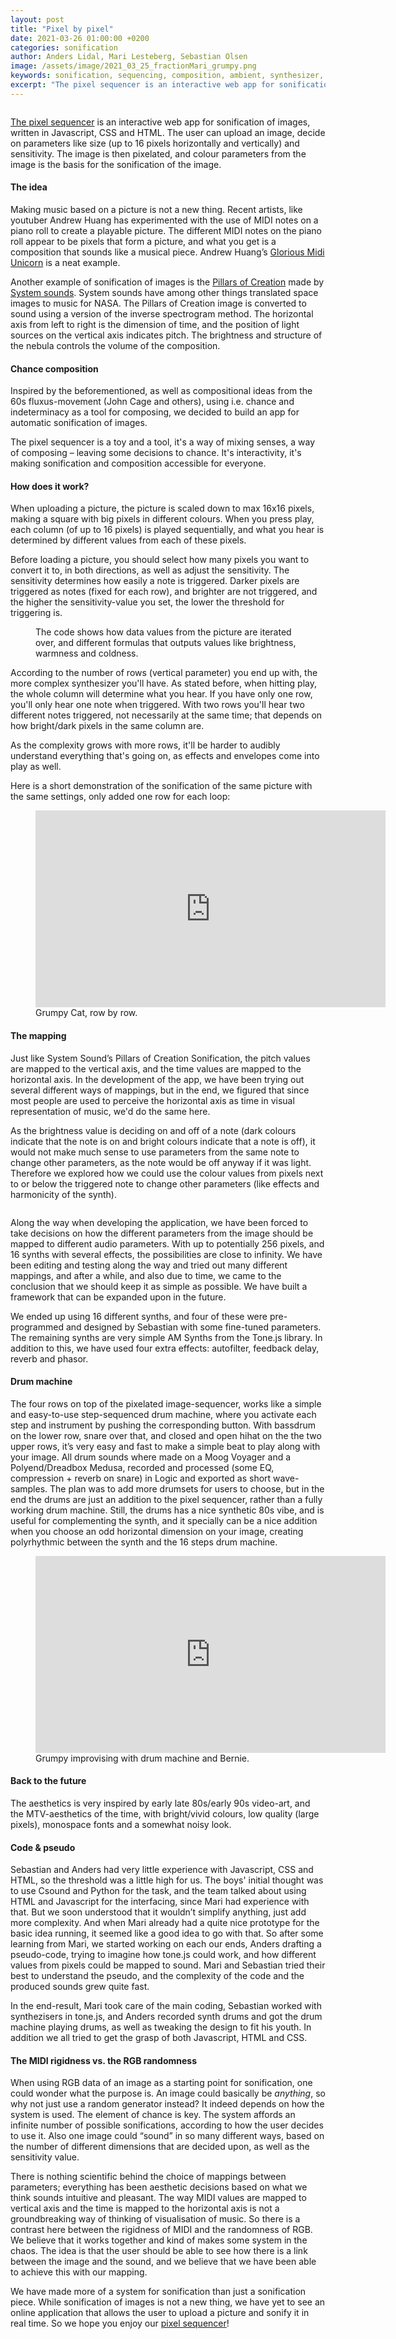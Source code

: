 ```yaml
---
layout: post
title: "Pixel by pixel"
date: 2021-03-26 01:00:00 +0200
categories: sonification
author: Anders Lidal, Mari Lesteberg, Sebastian Olsen
image: /assets/image/2021_03_25_fractionMari_grumpy.png
keywords: sonification, sequencing, composition, ambient, synthesizer, i ching, fluxus, midi art, dada
excerpt: "The pixel sequencer is an interactive web app for sonification of images. Get online, upload your favorite picture, sit back and listen to it."
---
```


<figure style="float: auto">
   <img src="/assets/image/2021_03_25_fractionMari_grumpy.png" alt="" title="" width="auto"/> <figcaption></figcaption>
</figure>


[The pixel sequencer](https://limesack.github.io/SMC4046/Javascript/index_draft8.html) is an interactive web app for sonification of images, written in Javascript, CSS and HTML. The user can upload an image, decide on parameters like size (up to 16 pixels horizontally and vertically) and sensitivity. The image is then pixelated, and colour parameters from the image is the basis for the sonification of the image.

#### The idea
Making music based on a picture is not a new thing. Recent artists, like youtuber Andrew Huang has experimented with the use of MIDI notes on a piano roll to create a playable picture. The different MIDI notes on the piano roll appear to be pixels that form a picture, and what you get is a composition that sounds like a musical piece. Andrew Huang’s [Glorious Midi Unicorn](https://www.youtube.com/watch?v=i3tiuGVDDkk&t=4s) is a neat example.


Another example of sonification of images is the [Pillars of Creation](https://www.youtube.com/watch?v=-8qdJsLqR7w) made by  [System sounds](https://www.system-sounds.com/). System sounds have among other things translated space images to music for NASA.
The Pillars of Creation image is converted to sound using a version of the inverse spectrogram method. The horizontal axis from left to right is the dimension of time, and the position of light sources on the vertical axis indicates pitch. The brightness and structure of the nebula controls the volume of the composition.

#### Chance composition
Inspired by the beforementioned, as well as compositional ideas from the 60s fluxus-movement (John Cage and others), using i.e. chance and indeterminacy as a tool for composing, we decided to build an app for automatic sonification of images.

The pixel sequencer is a toy and a tool, it's a way of mixing senses, a way of composing – leaving some decisions to chance. It's interactivity, it's making sonification and composition accessible for everyone.


#### How does it work?
When uploading a picture, the picture is scaled down to max 16x16 pixels, making a square with big pixels in different colours. When you press play, each column (of up to 16 pixels) is played sequentially, and what you hear is determined by different values from each of these pixels.


Before loading a picture, you should select how many pixels you want to convert it to, in both directions, as well as adjust the sensitivity. The sensitivity determines how easily a note is triggered. Darker pixels are triggered as notes (fixed for each row), and brighter are not triggered, and the higher the sensitivity-value you set, the lower the threshold for triggering is.


<figure style="float: auto">
   <img src="/assets/image/2021_03_25_fractionMari_iterations.png" alt="" title="" width="auto"/> <figcaption>The code shows how data values from the picture are iterated over, and different formulas that outputs values like brightness, warmness and coldness.</figcaption>
</figure>


According to the number of rows (vertical parameter) you end up with, the more complex synthesizer you'll have. As stated before, when hitting play, the whole column will determine what you hear. If you have only one row, you'll only hear one note when triggered. With two rows you'll hear two different notes triggered, not necessarily at the same time; that depends on how bright/dark pixels in the same column are.

As the complexity grows with more rows, it'll be harder to audibly understand everything that's going on, as effects and envelopes come into play as well.

Here is a short demonstration of the sonification of the same picture with the same settings, only added one row for each loop:

<figure style="float: none">
<iframe width="560" height="315" src="https://www.youtube.com/embed/MFx9A2qrhf8" title="YouTube video player" frameborder="0" allow="accelerometer; autoplay; clipboard-write; encrypted-media; gyroscope; picture-in-picture" allowfullscreen></iframe>

<figcaption>Grumpy Cat, row by row.</figcaption>
</figure>


#### The mapping

Just like System Sound’s Pillars of Creation Sonification, the pitch values are mapped to the vertical axis, and the time values are mapped to the horizontal axis. In the development of the app, we have been trying out several different ways of mappings, but in the end, we figured that since most people are used to perceive the horizontal axis as time in visual representation of music, we'd do the same here.

As the brightness value is deciding on and off of a note (dark colours indicate that the note is on and bright colours indicate that a note is off), it would not make much sense to use parameters from the same note to change other parameters, as the note would be off anyway if it was light. Therefore we explored how we could use the colour values from pixels next to or below the triggered note to change other parameters (like effects and harmonicity of the synth).

<figure style="float: auto">
   <img src="/assets/image/2021_03_25_fractionMari_grumpyMappings.png" alt="" title="" width="auto"/> <figcaption></figcaption>
</figure>


Along the way when developing the application, we have been forced to take decisions on how the different parameters from the image should be mapped to different audio parameters. With up to potentially 256 pixels, and 16 synths with several effects, the possibilities are close to infinity. We have been editing and testing along the way and tried out many different mappings, and after a while, and also due to time, we came to the conclusion that we should keep it as simple as possible. We have built a framework that can be expanded upon in the future.

We ended up using 16 different synths, and four of these were pre-programmed and designed by Sebastian with some fine-tuned parameters. The remaining synths are very simple AM Synths from the Tone.js library. In addition to this, we have used four extra effects: autofilter, feedback delay, reverb and phasor.



#### Drum machine
The four rows on top of the pixelated image-sequencer, works like a simple and easy-to-use step-sequenced drum machine, where you activate each step and instrument by pushing the corresponding button.
With bassdrum on the lower row, snare over that, and closed and open hihat on the the two upper rows, it’s very easy and fast to make a simple beat to play along with your image.
All drum sounds where made on a Moog Voyager and a Polyend/Dreadbox Medusa, recorded and processed (some EQ, compression + reverb on snare) in Logic and exported as short wave-samples.
The plan was to add more drumsets for users to choose, but in the end the drums are just an addition to the pixel sequencer, rather than a fully working drum machine.
Still, the drums has a nice synthetic 80s vibe, and is useful for complementing the synth, and it specially can be a nice addition when you choose an odd horizontal dimension on your image, creating polyrhythmic between the synth and the 16 steps drum machine.


<figure style="float: none">
<iframe width="560" height="315" src="https://www.youtube.com/embed/_2lmG21zBnI" title="YouTube video player" frameborder="0" allow="accelerometer; autoplay; clipboard-write; encrypted-media; gyroscope; picture-in-picture" allowfullscreen>
</iframe>

<figcaption>Grumpy improvising with drum machine and Bernie.</figcaption>
</figure>

#### Back to the future
The aesthetics is very inspired by early late 80s/early 90s video-art, and the MTV-aesthetics of the time, with bright/vivid colours, low quality (large pixels), monospace fonts and a somewhat noisy look.


#### Code & pseudo
Sebastian and Anders had very little experience with Javascript, CSS and HTML, so the threshold was a little high for us. The boys' initial thought was to use Csound and Python for the task, and the team talked about using HTML and Javascript for the interfacing, since Mari had experience with that. But we soon understood that it wouldn’t simplify anything, just add more complexity. And when Mari already had a quite nice prototype for the basic idea running, it seemed like a good idea to go with that.
So after some learning from Mari, we started working on each our ends, Anders drafting a pseudo-code, trying to imagine how tone.js could work, and how different values from pixels could be mapped to sound. Mari and Sebastian tried their best to understand the pseudo, and the complexity of the code and the produced sounds grew quite fast.

In the end-result, Mari took care of the main coding, Sebastian worked with synthezisers in tone.js, and Anders recorded synth drums and got the drum machine playing drums, as well as tweaking the design to fit his youth. In addition we all tried to get the grasp of both Javascript, HTML and CSS.

#### The MIDI rigidness vs. the RGB randomness

When using RGB data of an image as a starting point for sonification, one could wonder what the purpose is. An image could basically be *anything*, so why not just use a random generator instead? It indeed depends on how the system is used. The element of chance is key. The system affords an infinite number of possible sonifications, according to how the user decides to use it. Also one image could “sound” in so many different ways, based on the number of different dimensions that are decided upon, as well as the sensitivity value.

There is nothing scientific behind the choice of mappings between parameters; everything has been aesthetic decisions based on what we think sounds intuitive and pleasant. The way MIDI values are mapped to vertical axis and the time is mapped to the horizontal axis is not a groundbreaking way of thinking of visualisation of music. So there is a contrast here between the rigidness of MIDI and the randomness of RGB. We believe that it works together and kind of makes some system in the chaos. The idea is that the user should be able to see how there is a link between the image and the sound, and we believe that we have been able to achieve this with our mapping.

We have made more of a system for sonification than just a sonification piece. While sonification of images is not a new thing, we have yet to see an online application that allows the user to upload a picture and sonify it in real time. So we hope you enjoy our [pixel sequencer](https://limesack.github.io/SMC4046/Javascript/index_draft8.html)!
